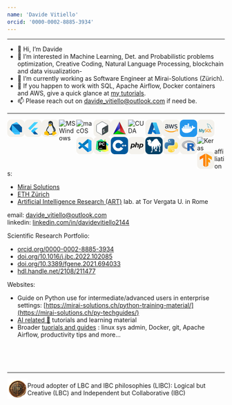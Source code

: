 ```yaml
---
name: 'Davide Vitiello'
orcid: '0000-0002-8885-3934'
---
```

---
- 👋 Hi, I’m Davide
- 👀 I’m interested in Machine Learning, Det. and Probabilistic problems optimization, Creative Coding, Natural Language Processing, blockchain and data visualization-
- 🌱 I’m currently working as Software Engineer at Mirai-Solutions (Zürich).
- 👀 If you happen to work with SQL, Apache Airflow, Docker containers and AWS, give a quick glance at [my tutorials](https://github.com/Davz33/tutorials/wiki/).
- 📫 Please reach out on davide_vitiello@outlook.com if need be.
---
<img align="left" alt="Linux" width="40px" src="https://raw.githubusercontent.com/tandpfun/skill-icons/main/icons/Dart-Light.svg" />
<img align="left" alt="Linux" width="40px" src="https://raw.githubusercontent.com/tandpfun/skill-icons/main/icons/Flutter-Light.svg" />
<img align="left" alt="Linux" width="40px" src="https://raw.githubusercontent.com/tandpfun/skill-icons/main/icons/Linux-Light.svg" />
<img align="left" alt="MS Windows" width="40px" src="https://raw.githubusercontent.com/tandpfun/skill-icons/main/icons/Windows-Light.svg" />
<img align="left" alt="macOS" width="40px" src="https://user-images.githubusercontent.com/61201794/219880289-ce4cd3bc-4d42-4de4-8561-5dc6a170580c.png" />
<img align="left" alt="Bash" width="40px" src="https://raw.githubusercontent.com/tandpfun/skill-icons/main/icons/Bash-Light.svg" />
<img align="left" alt="CMake" width="40px" src="https://raw.githubusercontent.com/tandpfun/skill-icons/main/icons/CMake-Light.svg" />
<img align="left" alt="CUDA" width="40px" src="https://raw.githubusercontent.com/tandpfun/skill-icons/f331643be7c1fe0fe9859281cf79d144e411b359/icons/Cuda-Light.svg" />
<img align="left" alt="Azure" width="40px" src="https://raw.githubusercontent.com/tandpfun/skill-icons/main/icons/Azure-Light.svg" />
<img align="left" alt="AWS" width="40px" src="https://raw.githubusercontent.com/tandpfun/skill-icons/main/icons/AWS-Light.svg" />
<img align="left" alt="Docker" width="40px" src="https://raw.githubusercontent.com/tandpfun/skill-icons/main/icons/Docker.svg" />
<img align="left" alt="MySQL" width="40px" src="https://raw.githubusercontent.com/tandpfun/skill-icons/main/icons/MySQL-Light.svg" />
<img align="left" alt="VSCode" width="40px" src="https://raw.githubusercontent.com/tandpfun/skill-icons/main/icons/VSCode-Light.svg" />
<img align="left" alt="PyCharm" width="40px" src="https://raw.githubusercontent.com/tandpfun/skill-icons/main/icons/PyCharm-Light.svg" />
<img align="left" alt="CPP" width="40px" src="https://raw.githubusercontent.com/tandpfun/skill-icons/main/icons/CPP.svg" />
<img align="left" alt="PHP" width="40px" src="https://raw.githubusercontent.com/tandpfun/skill-icons/main/icons/PHP-Light.svg" />
<img align="left" alt="Perl" width="40px" src="https://raw.githubusercontent.com/tandpfun/skill-icons/main/icons/Perl.svg" />
<img align="left" alt="Python" width="40px" src="https://raw.githubusercontent.com/tandpfun/skill-icons/main/icons/Python-Light.svg" />
<img align="left" alt="R" width="40px" src="https://raw.githubusercontent.com/tandpfun/skill-icons/main/icons/R-Light.svg" />
<img align="left" alt="Keras" width="40px" src="https://upload.wikimedia.org/wikipedia/commons/a/ae/Keras_logo.svg" />
<img align="left" alt="TensorFlow" width="40px" src="https://raw.githubusercontent.com/tandpfun/skill-icons/main/icons/TensorFlow-Light.svg" />

<br><br><br><p>

affiliations:
  - [Mirai Solutions](https://mirai-solutions.ch/)
  - [ETH Zürich](https://ethz.ch/en.html)
  - [Artificial Intelligence Research (ART)](https://art.uniroma2.it/) lab. at Tor Vergata U. in Rome

email: [davide_vitiello@outlook.com](mailto:davide_vitiello@outlook.com)  
linkedin: [linkedin.com/in/davidevitiello2144](https://linkedin.com/in/davidevitiello2144)

Scientific Research Portfolio:
  - [orcid.org/0000-0002-8885-3934](https://orcid.org/0000-0002-8885-3934)
  - [doi.org/10.1016/j.jbc.2022.102085](https://doi.org/10.1016/j.jbc.2022.102085)
  - [doi.org/10.3389/fgene.2021.694033](https://doi.org/10.3389/fgene.2021.694033)
  - [hdl.handle.net/2108/211477](https://hdl.handle.net/2108/211477)

Websites:
  - Guide on Python use for intermediate/advanced users in enterprise settings: [https://mirai-solutions.ch/python-training-material/](https://mirai-solutions.ch/py-techguides/)
  - [AI related 🤖](https://davz33.github.io/knowledge-boost/) tutorials and learning material
  - Broader [tuorials and guides](https://davidevitiello.netlify.app/tutorials) : linux sys admin, Docker, git, Apache Airflow, productivity tips and more...

<br/><br/><br/><hr>
  <div style="display: flex;align-items: center;justify-content: center;">
    <div style="max-width: 25%;max-height:15%;float: left;"><img width="80px" src="LIBC_philosophy_nobg.jpg" /></div>
    <div stlye="font-size: 20px;padding-left: 20px;padding-top: 20%;float: left;">
    Proud adopter of LBC and IBC philosophies (LIBC):
      Logical but Creative (LBC) and Independent but Collaborative (IBC)     
    </div>
  </div>


<!---
Davz33/Davz33 is a ✨ special ✨ repository because its `README.md` (this file) appears on your GitHub profile.
You can click the Preview link to take a look at your changes.
--->
